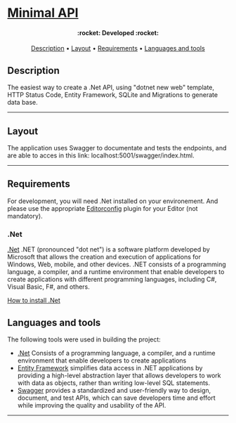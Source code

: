 # [Minimal API](https://nexusfront.azurewebsites.net/)

<h4 align="center">
	:rocket:    Developed   :rocket:	
</h4>

<p align="center">
 <a href="#description">Description</a> •
 <a href="#layout">Layout</a> • 
 <a href="#requirements">Requirements</a> • 
 <a href="#languages-and-tools">Languages and tools</a> 
</p>

## Description

The easiest way to create a .Net API, using "dotnet new web" template, HTTP Status Code, Entity Framework, SQLite and Migrations to generate data base.

---

## Layout

The application uses Swagger to documentate and tests the endpoints, and are able to acces in this link: localhost:5001/swagger/index.html.

---

## Requirements

For development, you will need .Net installed on your environement.
And please use the appropriate [Editorconfig](http://editorconfig.org/) plugin for your Editor (not mandatory).

### .Net

[.Net](https://learn.microsoft.com/en-us/dotnet/) .NET (pronounced "dot net") is a software platform developed by Microsoft that allows the creation and execution of applications for Windows, Web, mobile, and other devices. 
.NET consists of a programming language, a compiler, and a runtime environment that enable developers to create applications with different programming languages, including C#, Visual Basic, F#, and others.

[How to install .Net](https://learn.microsoft.com/en-us/dotnet/core/install/windows?tabs=net70)

## Languages and tools

The following tools were used in building the project:

- [.Net](https://learn.microsoft.com/en-us/dotnet/) Consists of a programming language, a compiler, and a runtime environment that enable developers to create applications
- [Entity Framework](https://learn.microsoft.com/en-us/ef/) simplifies data access in .NET applications by providing a high-level abstraction layer that allows developers to work with data as objects, rather than writing low-level SQL statements.
- [Swagger](https://swagger.io/)  provides a standardized and user-friendly way to design, document, and test APIs, which can save developers time and effort while improving the quality and usability of the API.

---
